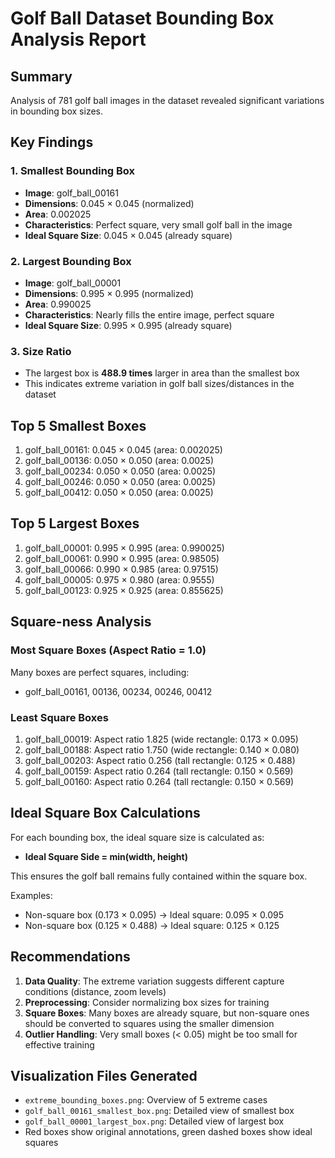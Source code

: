 # Golf Ball Dataset Bounding Box Analysis Report

## Summary

Analysis of 781 golf ball images in the dataset revealed significant variations in bounding box sizes.

## Key Findings

### 1. Smallest Bounding Box
- **Image**: golf_ball_00161
- **Dimensions**: 0.045 × 0.045 (normalized)
- **Area**: 0.002025
- **Characteristics**: Perfect square, very small golf ball in the image
- **Ideal Square Size**: 0.045 × 0.045 (already square)

### 2. Largest Bounding Box  
- **Image**: golf_ball_00001
- **Dimensions**: 0.995 × 0.995 (normalized)
- **Area**: 0.990025 
- **Characteristics**: Nearly fills the entire image, perfect square
- **Ideal Square Size**: 0.995 × 0.995 (already square)

### 3. Size Ratio
- The largest box is **488.9 times** larger in area than the smallest box
- This indicates extreme variation in golf ball sizes/distances in the dataset

## Top 5 Smallest Boxes
1. golf_ball_00161: 0.045 × 0.045 (area: 0.002025)
2. golf_ball_00136: 0.050 × 0.050 (area: 0.0025)
3. golf_ball_00234: 0.050 × 0.050 (area: 0.0025)
4. golf_ball_00246: 0.050 × 0.050 (area: 0.0025)
5. golf_ball_00412: 0.050 × 0.050 (area: 0.0025)

## Top 5 Largest Boxes
1. golf_ball_00001: 0.995 × 0.995 (area: 0.990025)
2. golf_ball_00061: 0.990 × 0.995 (area: 0.98505)
3. golf_ball_00066: 0.990 × 0.985 (area: 0.97515)
4. golf_ball_00005: 0.975 × 0.980 (area: 0.9555)
5. golf_ball_00123: 0.925 × 0.925 (area: 0.855625)

## Square-ness Analysis

### Most Square Boxes (Aspect Ratio = 1.0)
Many boxes are perfect squares, including:
- golf_ball_00161, 00136, 00234, 00246, 00412

### Least Square Boxes
1. golf_ball_00019: Aspect ratio 1.825 (wide rectangle: 0.173 × 0.095)
2. golf_ball_00188: Aspect ratio 1.750 (wide rectangle: 0.140 × 0.080)
3. golf_ball_00203: Aspect ratio 0.256 (tall rectangle: 0.125 × 0.488)
4. golf_ball_00159: Aspect ratio 0.264 (tall rectangle: 0.150 × 0.569)
5. golf_ball_00160: Aspect ratio 0.264 (tall rectangle: 0.150 × 0.569)

## Ideal Square Box Calculations

For each bounding box, the ideal square size is calculated as:
- **Ideal Square Side = min(width, height)**

This ensures the golf ball remains fully contained within the square box.

Examples:
- Non-square box (0.173 × 0.095) → Ideal square: 0.095 × 0.095
- Non-square box (0.125 × 0.488) → Ideal square: 0.125 × 0.125

## Recommendations

1. **Data Quality**: The extreme variation suggests different capture conditions (distance, zoom levels)
2. **Preprocessing**: Consider normalizing box sizes for training
3. **Square Boxes**: Many boxes are already square, but non-square ones should be converted to squares using the smaller dimension
4. **Outlier Handling**: Very small boxes (< 0.05) might be too small for effective training

## Visualization Files Generated
- `extreme_bounding_boxes.png`: Overview of 5 extreme cases
- `golf_ball_00161_smallest_box.png`: Detailed view of smallest box
- `golf_ball_00001_largest_box.png`: Detailed view of largest box
- Red boxes show original annotations, green dashed boxes show ideal squares